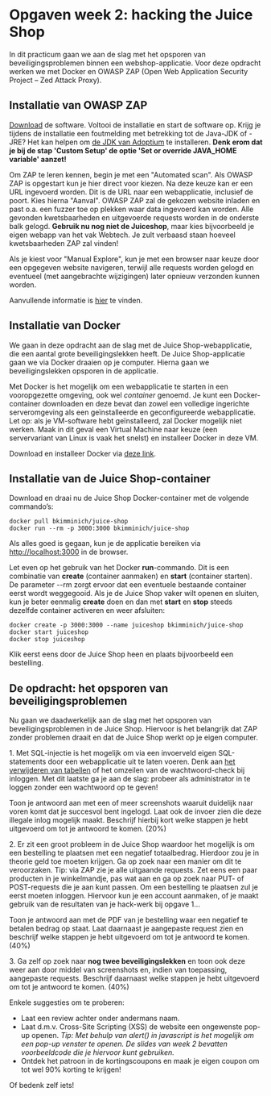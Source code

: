 # Opgaven week 2: hacking the Juice Shop

In dit practicum gaan we aan de slag met het opsporen van beveiligingsproblemen binnen een webshop-applicatie. Voor deze opdracht werken we met Docker en OWASP ZAP (Open Web Application Security Project – Zed Attack Proxy).

## Installatie van OWASP ZAP

[Download](https://www.zaproxy.org/download/) de software. Voltooi de installatie en start de software op. Krijg je tijdens de installatie een foutmelding met betrekking tot de Java-JDK of -JRE? Het kan helpen om [de JDK van Adoptium](https://adoptium.net/) te installeren. **Denk erom dat je bij de stap 'Custom Setup' de optie 'Set or override JAVA_HOME variable' aanzet!**

Om ZAP te leren kennen, begin je met een "Automated scan". Als OWASP ZAP is opgestart kun je hier direct voor kiezen. Na deze keuze kan er een URL ingevoerd worden. Dit is de URL naar een webapplicatie, inclusief de poort. Kies hierna "Aanval". OWASP ZAP zal de gekozen website inladen en past o.a. een fuzzer toe op plekken waar data ingevoerd kan worden. Alle gevonden kwetsbaarheden en uitgevoerde requests worden in de onderste balk gelogd. **Gebruik nu nog niet de Juiceshop**, maar kies bijvoorbeeld je eigen webapp van het vak Webtech. Je zult verbaasd staan hoeveel kwetsbaarheden ZAP zal vinden!

Als je kiest voor "Manual Explore", kun je met een browser naar keuze door een opgegeven website navigeren, terwijl alle requests worden gelogd en eventueel (met aangebrachte wijzigingen) later opnieuw verzonden kunnen worden.
 
Aanvullende informatie is [hier](https://www.zaproxy.org/getting-started/) te vinden.

## Installatie van Docker

We gaan in deze opdracht aan de slag met de Juice Shop-webapplicatie, die een aantal grote beveiligingslekken heeft. De Juice Shop-applicatie gaan we via Docker draaien op je computer. Hierna gaan we beveiligingslekken opsporen in de applicatie.

Met Docker is het mogelijk om een webapplicatie te starten in een vooropgezette omgeving, ook wel *container* genoemd. Je kunt een Docker-container downloaden en deze bevat dan zowel een volledige ingerichte serveromgeving als een geïnstalleerde en geconfigureerde webapplicatie. Let op: als je VM-software hebt geïnstalleerd, zal Docker mogelijk niet werken. Maak in dit geval een Virtual Machine naar keuze (een servervariant van Linux is vaak het snelst) en installeer Docker in deze VM.

Download en installeer Docker via [deze link](https://docs.docker.com/get-docker/).

## Installatie van de Juice Shop-container

Download en draai nu de Juice Shop Docker-container met de volgende commando’s:
```
docker pull bkimminich/juice-shop
docker run --rm -p 3000:3000 bkimminich/juice-shop
```

Als alles goed is gegaan, kun je de applicatie bereiken via [http://localhost:3000](http://localhost:3000) in de browser.

Let even op het gebruik van het Docker **run**-commando. Dit is een combinatie van **create** (container aanmaken) en **start** (container starten). De parameter --rm zorgt ervoor dat een eventuele bestaande container eerst wordt weggegooid. Als je de Juice Shop vaker wilt openen en sluiten, kun je beter eenmalig **create** doen en dan met **start** en **stop** steeds dezelfde container activeren en weer afsluiten:
```
docker create -p 3000:3000 --name juiceshop bkimminich/juice-shop
docker start juiceshop
docker stop juiceshop
```

Klik eerst eens door de Juice Shop heen en plaats bijvoorbeeld een bestelling.
  
## De opdracht: het opsporen van beveiligingsproblemen

Nu gaan we daadwerkelijk aan de slag met het opsporen van beveiligingsproblemen in de Juice Shop. Hiervoor is het belangrijk dat ZAP zonder problemen draait en dat de Juice Shop werkt op je eigen computer.

1\. Met SQL-injectie is het mogelijk om via een invoerveld eigen SQL-statements door een webapplicatie uit te laten voeren. Denk aan [het verwijderen van tabellen](https://xkcd.com/327/) of het omzeilen van de wachtwoord-check bij inloggen. Met dit laatste ga je aan de slag: probeer als administrator in te loggen zonder een wachtwoord op te geven!

Toon je antwoord aan met een of meer screenshots waaruit duidelijk naar voren komt dat je succesvol bent ingelogd. Laat ook de invoer zien die deze illegale inlog mogelijk maakt. Beschrijf hierbij kort welke stappen je hebt uitgevoerd om tot je antwoord te komen. (20%)

2\. Er zit een groot probleem in de Juice Shop waardoor het mogelijk is om een bestelling te plaatsen met een negatief totaalbedrag. Hierdoor zou je in theorie geld toe moeten krijgen. Ga op zoek naar een manier om dit te veroorzaken. Tip: via ZAP zie je alle uitgaande requests. Zet eens een paar producten in je winkelmandje, pas wat aan en ga op zoek naar PUT- of POST-requests die je aan kunt passen. Om een bestelling te plaatsen zul je eerst moeten inloggen. Hiervoor kun je een account aanmaken, of je maakt gebruik van de resultaten van je hack-werk bij opgave 1...

Toon je antwoord aan met de PDF van je bestelling waar een negatief te betalen bedrag op staat. Laat daarnaast je aangepaste request zien en beschrijf welke stappen je hebt uitgevoerd om tot je antwoord te komen. (40%)

3\. Ga zelf op zoek naar **nog twee beveiligingslekken** en toon ook deze weer aan door middel van screenshots en, indien van toepassing, aangepaste requests. Beschrijf daarnaast welke stappen je hebt uitgevoerd om tot je antwoord te komen. (40%)

Enkele suggesties om te proberen:

* Laat een review achter onder andermans naam.
* Laat d.m.v. Cross-Site Scripting (XSS) de website een ongewenste pop-up openen. *Tip: Met behulp van alert() in javascript is het mogelijk om een pop-up venster te openen. De slides van week 2 bevatten voorbeeldcode die je hiervoor kunt gebruiken.*
* Ontdek het patroon in de kortingscoupons en maak je eigen coupon om tot wel 90% korting te krijgen!

Of bedenk zelf iets!